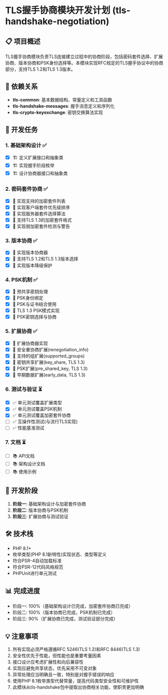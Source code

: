 # TLS握手协商模块开发计划 (tls-handshake-negotiation)

## 📋 项目概述

TLS握手协商模块负责TLS连接建立过程中的协商阶段，包括密码套件选择、扩展协商、版本协商和PSK身份选择等。本模块实现RFC规定的TLS握手协议中的协商部分，支持TLS 1.2和TLS 1.3版本。

## 🔄 依赖关系

- **tls-common**: 基本数据结构、常量定义和工具函数
- **tls-handshake-messages**: 握手消息定义和序列化
- **tls-crypto-keyexchange**: 密钥交换算法实现

## 🚀 开发任务

### 1. 基础架构设计 ✅

- [x] 🏗️ 定义扩展接口和抽象类
- [x] 🏗️ 实现握手阶段枚举
- [x] 🏗️ 设计协商器接口和抽象类

### 2. 密码套件协商 ✅

- [x] 🔐 实现支持的加密套件列表
- [x] 🔐 实现客户端套件优先级排序
- [x] 🔐 实现服务器套件选择算法
- [x] 🔐 支持TLS 1.3的加密套件格式
- [x] 🔐 实现弱加密套件检测与警告

### 3. 版本协商 ✅

- [x] 🔢 实现版本协商器
- [x] 🔢 支持TLS 1.2和TLS 1.3版本选择
- [x] 🔢 实现版本降级保护

### 4. PSK机制 ✅

- [x] 🔑 预共享密钥处理
- [x] 🔑 PSK身份绑定
- [x] 🔑 PSK与证书结合使用
- [x] 🔑 TLS 1.3 PSK模式实现
- [x] 🔑 PSK密钥选择与协商

### 5. 扩展协商 ✅

- [x] 🧩 扩展协商器实现
- [x] 🧩 安全重协商扩展(renegotiation_info)
- [x] 🧩 支持的组扩展(supported_groups)
- [x] 🧩 密钥共享扩展(key_share, TLS 1.3)
- [x] 🧩 PSK扩展(pre_shared_key, TLS 1.3)
- [x] 🧩 早期数据扩展(early_data, TLS 1.3)

### 6. 测试与验证 ⏳

- [x] ✅ 单元测试覆盖扩展类型
- [x] ✅ 单元测试覆盖PSK机制
- [x] ✅ 单元测试覆盖加密套件协商
- [ ] ✅ 互操作性测试(与流行TLS实现)
- [ ] ✅ 性能基准测试

### 7. 文档 ⏳

- [ ] 📚 API文档
- [ ] 📚 架构设计文档
- [ ] 📚 使用示例

## 📅 开发阶段

1. **阶段一**: 基础架构设计与加密套件协商
2. **阶段二**: 版本协商与PSK机制
3. **阶段三**: 扩展协商与测试验证

## 🛠️ 技术栈

- PHP 8.1+
- 枚举类型(PHP 8.1新特性)实现状态、类型等定义
- 符合PSR-4自动加载标准
- 符合PSR-12代码风格规范
- PHPUnit进行单元测试

## 📊 完成进度

- 阶段一: 100%（基础架构设计已完成，加密套件协商已完成）
- 阶段二: 100%（版本协商已完成，PSK机制已完成）
- 阶段三: 90%（扩展协商已完成，测试验证部分完成）

## 💡 注意事项

1. 所有实现必须严格遵循RFC 5246(TLS 1.2)和RFC 8446(TLS 1.3)
2. 安全性优先于性能，但性能也是重要考量因素
3. 接口设计应考虑扩展性和向后兼容性
4. 实现应避免共享状态，优先采用不可变对象
5. 异常处理应当明确且一致，特别是对握手错误的响应
6. 使用PHP 8.1枚举类型代替常量，提高代码类型安全性和可维护性
7. 此模块从tls-handshake包中提取出协商相关功能，使职责更加明确 